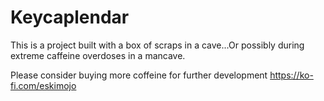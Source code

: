 # Keycaplendar

This is a project built with a box of scraps in a cave...Or possibly during extreme caffeine overdoses in a mancave.

Please consider buying more coffeine for further development <https://ko-fi.com/eskimojo>
